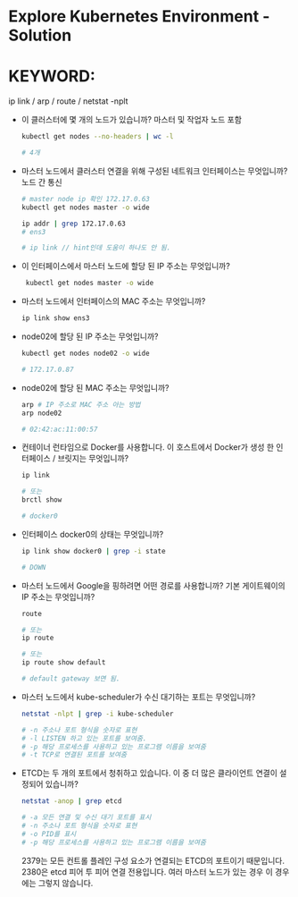 # Explore Kubernetes Environment - Solution

# KEYWORD: 
ip link /
arp /
route /
netstat -nplt

- 이 클러스터에 몇 개의 노드가 있습니까? 마스터 및 작업자 노드 포함

    ```bash
    kubectl get nodes --no-headers | wc -l

    # 4개
    ```

- 마스터 노드에서 클러스터 연결을 위해 구성된 네트워크 인터페이스는 무엇입니까? 노드 간 통신

    ```bash
    # master node ip 확인 172.17.0.63
    kubectl get nodes master -o wide

    ip addr | grep 172.17.0.63
    # ens3

    # ip link // hint인데 도움이 하나도 안 됨.
    ```

- 이 인터페이스에서 마스터 노드에 할당 된 IP 주소는 무엇입니까?

    ```bash
     kubectl get nodes master -o wide
    ```

- 마스터 노드에서 인터페이스의 MAC 주소는 무엇입니까?

    ```bash
    ip link show ens3
    ```

- node02에 할당 된 IP 주소는 무엇입니까?

    ```bash
    kubectl get nodes node02 -o wide

    # 172.17.0.87
    ```

- node02에 할당 된 MAC 주소는 무엇입니까?

    ```bash
    arp # IP 주소로 MAC 주소 아는 방법
    arp node02

    # 02:42:ac:11:00:57
    ```

- 컨테이너 런타임으로 Docker를 사용합니다. 이 호스트에서 Docker가 생성 한 인터페이스 / 브릿지는 무엇입니까?

    ```bash
    ip link

    # 또는
    brctl show

    # docker0
    ```

- 인터페이스 docker0의 상태는 무엇입니까?

    ```bash
    ip link show docker0 | grep -i state

    # DOWN
    ```

- 마스터 노드에서 Google을 핑하려면 어떤 경로를 사용합니까? 기본 게이트웨이의 IP 주소는 무엇입니까?

    ```bash
    route

    # 또는
    ip route

    # 또는
    ip route show default

    # default gateway 보면 됨.
    ```

- 마스터 노드에서 kube-scheduler가 수신 대기하는 포트는 무엇입니까?

    ```bash
    netstat -nlpt | grep -i kube-scheduler

    # -n 주소나 포트 형식을 숫자로 표현
    # -l LISTEN 하고 있는 포트를 보여줌.
    # -p 해당 프로세스를 사용하고 있는 프로그램 이름을 보여줌
    # -t TCP로 연결된 포트를 보여줌
    ```

- ETCD는 두 개의 포트에서 청취하고 있습니다. 이 중 더 많은 클라이언트 연결이 설정되어 있습니까?

    ```bash
    netstat -anop | grep etcd

    # -a 모든 연결 및 수신 대기 포트를 표시
    # -n 주소나 포트 형식을 숫자로 표현
    # -o PID를 표시
    # -p 해당 프로세스를 사용하고 있는 프로그램 이름을 보여줌
    ```

    2379는 모든 컨트롤 플레인 구성 요소가 연결되는 ETCD의 포트이기 때문입니다. 2380은 etcd 피어 투 피어 연결 전용입니다. 여러 마스터 노드가 있는 경우 이 경우에는 그렇지 않습니다.